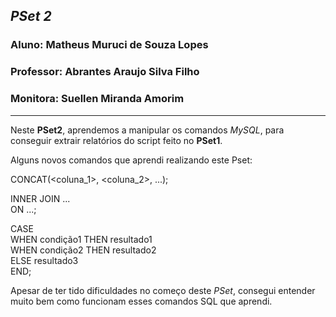 ## *PSet 2*

### Aluno: Matheus Muruci de Souza Lopes

### Professor: Abrantes Araujo Silva Filho

### Monitora: Suellen Miranda Amorim 
<hr>

Neste **PSet2**, aprendemos a manipular os comandos *MySQL*, para conseguir extrair relatórios do script feito no **PSet1**.

Alguns novos comandos que aprendi realizando este Pset:

CONCAT(<coluna_1>, <coluna_2>, ...);

INNER JOIN ... <br>
ON ...;

CASE <br>
  WHEN condição1 THEN resultado1 <br>
  WHEN condição2 THEN resultado2 <br>
  ELSE resultado3 <br>
END;
 
 
Apesar de ter tido dificuldades no começo deste *PSet*, consegui entender muito bem como funcionam esses comandos SQL que aprendi.











